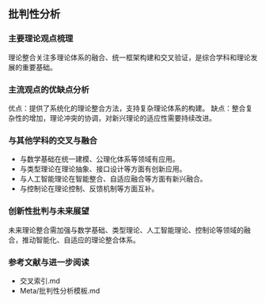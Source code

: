 ## 批判性分析

### 主要理论观点梳理

理论整合关注多理论体系的融合、统一框架构建和交叉验证，是综合学科和理论发展的重要基础。

### 主流观点的优缺点分析

优点：提供了系统化的理论整合方法，支持复杂理论体系的构建。
缺点：整合复杂性的增加，理论冲突的协调，对新兴理论的适应性需要持续改进。

### 与其他学科的交叉与融合

- 与数学基础在统一建模、公理化体系等领域有应用。
- 与类型理论在理论抽象、接口设计等方面有创新应用。
- 与人工智能理论在智能整合、自适应融合等方面有新兴融合。
- 与控制论在理论控制、反馈机制等方面互补。

### 创新性批判与未来展望

未来理论整合需加强与数学基础、类型理论、人工智能理论、控制论等领域的融合，推动智能化、自适应的理论整合体系。

### 参考文献与进一步阅读

- 交叉索引.md
- Meta/批判性分析模板.md
